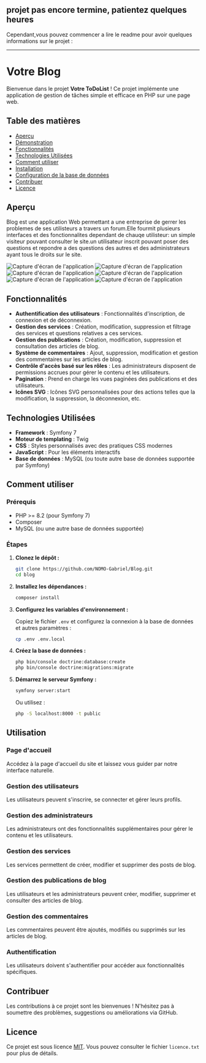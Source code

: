 
## projet pas encore termine, patientez quelques heures

Cependant,vous pouvez commencer a lire le readme pour avoir quelques informations sur le projet :

---

# Votre Blog 

Bienvenue dans le projet **Votre ToDoList** ! Ce projet implémente une application de gestion de tâches simple et efficace en PHP sur une page web.

## Table des matières

- [Aperçu](#aperçu)
- [Démonstration](#démonstration)
- [Fonctionnalités](#fonctionnalités)
- [Technologies Utilisées](#technologies-utilisées
)
- [Comment utiliser](#comment-utiliser)
- [Installation](#installation)
- [Configuration de la base de données](#configuration-de-la-base-de-données)
- [Contribuer](#contribuer)
- [Licence](#licence)

## Aperçu

Blog est une application Web permettant a une entreprise de gerrer les problemes de ses utilisteurs a travers un forum.Elle fourmit plusieurs interfaces et des fonctionnalites dependant de chauqe utilisteur: un simple visiteur pouvant consulter le site.un utilisateur inscrit pouvant poser des questions et repondre a des questions des autres et des administrateurs ayant tous le droits sur le site.

![Capture d'écran de l'application](/utilReadme/images/1.png)
![Capture d'écran de l'application](/utilReadme/images/2.png)
![Capture d'écran de l'application](/utilReadme/images/3.png)
![Capture d'écran de l'application](/utilReadme/images/4.png)
![Capture d'écran de l'application](/utilReadme/images/5.png)
![Capture d'écran de l'application](/utilReadme/images/6.png)


## Fonctionnalités

- **Authentification des utilisateurs** : Fonctionnalités d'inscription, de connexion et de déconnexion.
- **Gestion des services** : Création, modification, suppression et filtrage des services et questions relatives a ces services.
- **Gestion des publications** : Création, modification, suppression et consultation des articles de blog.
- **Système de commentaires** : Ajout, suppression, modification et gestion des commentaires sur les articles de blog.
- **Contrôle d'accès basé sur les rôles** : Les administrateurs disposent de permissions accrues pour gérer le contenu et les utilisateurs.
- **Pagination** : Prend en charge les vues paginées des publications et des utilisateurs.
- **Icônes SVG** : Icônes SVG personnalisées pour des actions telles que la modification, la suppression, la déconnexion, etc.

## Technologies Utilisées

- **Framework** : Symfony 7
- **Moteur de templating** : Twig
- **CSS** : Styles personnalisés avec des pratiques CSS modernes
- **JavaScript** : Pour les éléments interactifs
- **Base de données** : MySQL (ou toute autre base de données supportée par Symfony)

## Comment utiliser
### Prérequis

- PHP >= 8.2 (pour Symfony 7)
- Composer
- MySQL (ou une autre base de données supportée)

### Étapes

1. **Clonez le dépôt :**

    ```bash
    git clone https://github.com/NOMO-Gabriel/Blog.git
    cd blog
    ```

2. **Installez les dépendances :**

    ```bash
    composer install
    ```

3. **Configurez les variables d'environnement :**

   Copiez le fichier `.env` et configurez la connexion à la base de données et autres paramètres :

    ```bash
    cp .env .env.local
    ```

4. **Créez la base de données :**

    ```bash
    php bin/console doctrine:database:create
    php bin/console doctrine:migrations:migrate
    ```

5. **Démarrez le serveur Symfony :**

    ```bash
    symfony server:start
    ```

   Ou utilisez :

    ```bash
    php -S localhost:8000 -t public
    ```


## Utilisation

### Page d'accueil

Accédez à la page d'accueil du site et laissez vous guider par notre interface naturelle.

### Gestion des utilisateurs

Les utilisateurs peuvent s'inscrire, se connecter et gérer leurs profils.

### Gestion des administrateurs

Les administrateurs ont des fonctionnalités supplémentaires pour gérer le contenu et les utilisateurs.

### Gestion des services

Les services permettent de créer, modifier et supprimer des posts de blog.

### Gestion des publications de blog

Les utilisateurs et les administrateurs peuvent créer, modifier, supprimer et consulter des articles de blog.

### Gestion des commentaires

Les commentaires peuvent être ajoutés, modifiés ou supprimés sur les articles de blog.

### Authentification

Les utilisateurs doivent s'authentifier pour accéder aux fonctionnalités spécifiques.

## Contribuer

Les contributions à ce projet sont les bienvenues ! N'hésitez pas à soumettre des problèmes, suggestions ou améliorations via GitHub.

## Licence

Ce projet est sous licence [MIT](licence.txt). Vous pouvez consulter le fichier `licence.txt` pour plus de détails.




